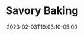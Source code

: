 ---
title: "Savory Baking"
date: 2023-02-03T19:03:10-05:00
notes: ""
lead_image: "savory_baking/SavoryBaking_cover.png"
interior:
    - savory_baking/Savory-Baking_interior_0.png
    - savory_baking/Savory-Baking_interior_02.png
    - savory_baking/Savory-Baking_interior_03.png
    - savory_baking/Savory-Baking_interior_04.png
    - savory_baking/Savory-Baking_interior_05.png
    - savory_baking/Savory-Baking_interior_06.png
---